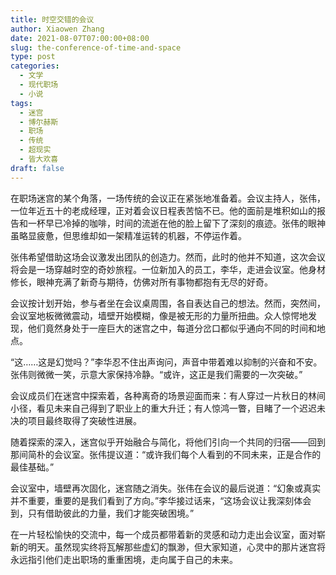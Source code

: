 ```yaml
---
title: 时空交错的会议
author: Xiaowen Zhang
date: 2021-08-07T07:00:00+08:00
slug: the-conference-of-time-and-space
type: post
categories:
  - 文学
  - 现代职场
  - 小说
tags:
  - 迷宫
  - 博尔赫斯
  - 职场
  - 传统
  - 超现实
  - 皆大欢喜
draft: false
---
```


在职场迷宫的某个角落，一场传统的会议正在紧张地准备着。会议主持人，张伟，一位年近五十的老成经理，正对着会议日程表苦恼不已。他的面前是堆积如山的报告和一杯早已冷掉的咖啡，时间的流逝在他的脸上留下了深刻的痕迹。张伟的眼神虽略显疲惫，但思维却如一架精准运转的机器，不停运作着。

张伟希望借助这场会议激发出团队的创造力。然而，此时的他并不知道，这次会议将会是一场穿越时空的奇妙旅程。一位新加入的员工，李华，走进会议室。他身材修长，眼神充满了新奇与期待，仿佛对所有事物都抱有无尽的好奇。

会议按计划开始，参与者坐在会议桌周围，各自表达自己的想法。然而，突然间，会议室地板微微震动，墙壁开始模糊，像是被无形的力量所扭曲。众人惊愕地发现，他们竟然身处于一座巨大的迷宫之中，每道分岔口都似乎通向不同的时间和地点。

“这……这是幻觉吗？”李华忍不住出声询问，声音中带着难以抑制的兴奋和不安。张伟则微微一笑，示意大家保持冷静。“或许，这正是我们需要的一次突破。”

会议成员们在迷宫中探索着，各种离奇的场景迎面而来：有人穿过一片秋日的林间小径，看见未来自己得到了职业上的重大升迁；有人惊鸿一瞥，目睹了一个迟迟未决的项目最终取得了突破性进展。

随着探索的深入，迷宫似乎开始融合与简化，将他们引向一个共同的归宿——回到那间简朴的会议室。张伟提议道：“或许我们每个人看到的不同未来，正是合作的最佳基础。”

会议室中，墙壁再次固化，迷宫随之消失。张伟在会议的最后说道：“幻象或真实并不重要，重要的是我们看到了方向。”李华接过话来，“这场会议让我深刻体会到，只有借助彼此的力量，我们才能突破困境。”

在一片轻松愉快的交流中，每一个成员都带着新的灵感和动力走出会议室，面对崭新的明天。虽然现实终将瓦解那些虚幻的飘渺，但大家知道，心灵中的那片迷宫将永远指引他们走出职场的重重困境，走向属于自己的未来。